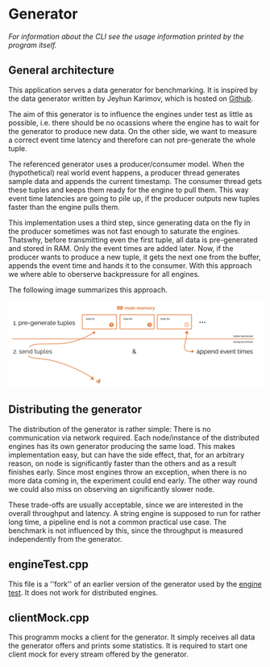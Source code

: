 # Generator

*For information about the CLI see the usage information printed by the program itself.*

## General architecture

This application serves a data generator for benchmarking. It is inspired by the data generator written by Jeyhun Karimov, which is hosted on [Github](https://github.com/streamline-eu/StreamBenchmarks/tree/master/data-generator).

The aim of this generator is to influence the engines under test as little as possible, i.e. there should be no ocassions where the engine has to wait for the generator to produce new data. On the other side, we want to measure a correct event time latency and therefore can not pre-generate the whole tuple.

The referenced generator uses a producer/consumer model. When the (hypothetical) real world event happens, a producer thread generates sample data and appends the current timestamp. The consumer thread gets these tuples and keeps them ready for the engine to pull them. This way event time latencies are going to pile up, if the producer outputs new tuples faster than the engine pulls them.

This implementation uses a third step, since generating data on the fly in the producer sometimes was not fast enough to saturate the engines. Thatswhy, before transmitting even the first tuple, all data is pre-generated and stored in RAM. Only the event times are added later. Now, if the producer wants to produce a new tuple, it gets the next one from the buffer, appends the event time and hands it to the consumer. With this approach we where able to oberserve backpressure for all engines.

The following image summarizes this approach.

![Data generator](../docs/data_generator.png)

## Distributing the generator

The distribution of the generator is rather simple: There is no communication via network required. Each node/instance of the distributed engines has its own generator producing the same load. This makes implementation easy, but can have the side effect, that, for an arbitrary reason, on node is significantly faster than the others and as a result finishes early. Since most engines throw an exception, when there is no more data coming in, the experiment could end early. The other way round we could also miss on observing an significantly slower node.

These trade-offs are usually acceptable, since we are interested in the overall throughput and latency. A string engine is supposed to run for rather long time, a pipeline end is not a common practical use case. The benchmark is not influenced by this, since the throughput is measured independently from the generator.

## engineTest.cpp

This file is a ''fork'' of an earlier version of the generator used by the [engine test](../test_engines). It does not work for distributed engines.

## clientMock.cpp

This programm mocks a client for the generator. It simply receives all data the generator offers and prints some statistics. It is required to start one client mock for every stream offered by the generator.